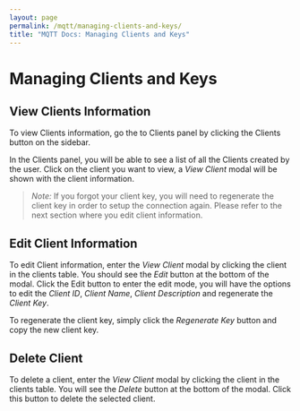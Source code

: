 ```yaml
---
layout: page
permalink: /mqtt/managing-clients-and-keys/
title: "MQTT Docs: Managing Clients and Keys"
---
```


# Managing Clients and Keys

## View Clients Information

To view Clients information, go the to Clients panel by clicking the Clients button on the sidebar. 

In the Clients panel, you will be able to see a list of all the Clients created by the user. Click on the client you want to view, a *View Client* modal will be shown with the client information. 

>*Note:* If you forgot your client key, you will need to regenerate the client key in order to setup the connection again. Please refer to the next section where you edit client information.

## Edit Client Information

To edit Client information, enter the *View Client* modal by clicking the client in the clients table. You should see the *Edit* button at the bottom of the modal. Click the Edit button to enter the edit mode, you will have the options to edit the _Client ID_, _Client Name_, _Client Description_ and regenerate the _Client Key_. 

To regenerate the client key, simply click the *Regenerate Key* button and copy the new client key.

## Delete Client  

To delete a client, enter the *View Client* modal by clicking the client in the clients table. You will see the *Delete* button at the bottom of the modal. Click this button to delete the selected client. 